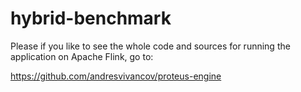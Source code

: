 # hybrid-benchmark


Please if you like to see the whole code and sources for running the application on Apache Flink,
go to:

https://github.com/andresvivancov/proteus-engine
